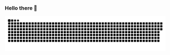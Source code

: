 ### Hello there 👋

<picture>
  <source media="(prefers-color-scheme: dark)" srcset="https://raw.githubusercontent.com/Gabrax/Gabrax/output/github-snake-dark.svg" />
  <source media="(prefers-color-scheme: light)" srcset="https://raw.githubusercontent.com/Gabrax/Gabrax/output/github-snake.svg" />
  <img alt="github-snake" src="github-snake.svg" />
</picture>
